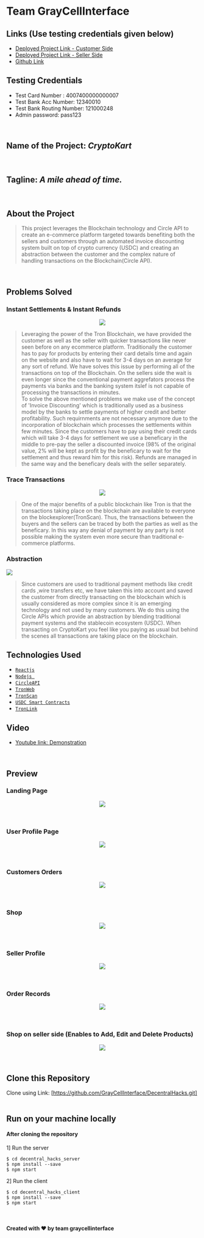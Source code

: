 # Team GrayCellInterface 

## Links (Use testing credentials given below)
- [Deployed Project Link - Customer Side](https://greycellinterface-cryptokart.netlify.app/client)
- [Deployed Project Link - Seller Side](https://greycellinterface-cryptokart.netlify.app/admin)
- [Github Link](https://github.com/GrayCellInterface/DecentralHacks)

## Testing Credentials
- Test Card Number : 4007400000000007
- Test Bank Acc Number: 12340010
- Test Bank Routing Number: 121000248
- Admin password: pass123
<br /> 

## Name of the Project: _CryptoKart_
<br /> 

## Tagline: _A mile ahead of time._ 
<br />

## About the Project
> This project leverages the Blockchain technology and Circle API to create an e-commerce platform targeted towards benefiting both the sellers and customers through an automated invoice discounting system built on top of crypto currency (USDC) and creating an abstraction between the customer and the complex nature of handling transactions on the Blockchain(Circle API).
<br />


## Problems Solved                                                                               
### Instant Settlements & Instant Refunds
<p align="center">
  <img src="https://i.postimg.cc/3NLbhCLH/diagram2.jpg" />
</p>  

>Leveraging the power of the Tron Blockchain, we have provided the customer as well as the seller with quicker transactions like never seen before on any ecommerce platform. Traditionally the customer has to pay for products by entering their card details time and again on the website and also have to wait for 3-4 days on an average for any sort of refund. We have solves this issue by performing all of the transactions on top of the Blockchain. On the sellers side the wait is even longer since the conventional payment aggrefators process the payments via banks and the banking system itslef is not capable of processing the transactions in minutes. <br/> To solve the above mentioned problems we make use of the concept of 'Invoice Discounting' which is traditionally used as a business model by the banks to settle payments of higher credit and better profitability. Such requirnments are not necessary anymore due to the incorporation of blockchain which processes the settlements within few minutes. Since the customers have to pay using their credit cards which will take 3-4 days for settlement we use a beneficary in the middle to pre-pay the seller a discounted invoice (98% of the original value, 2% will be kept as profit by the beneficary to wait for the settlement and thus reward him for this risk). Refunds are managed in the same way and the beneficary deals with the seller separately.

### Trace Transactions
<p align="center">
  <img src="https://i.postimg.cc/63cjKJcP/8.jpg" />
</p> 

> One of the major benefits of a public blockchain like Tron is that the transactions taking place on the blockchain are available to everyone on the blockexplorer(TronScan). Thus, the transactions between the buyers and the sellers can be traced by both the parties as well as the beneficary. In this way any denial of payment by any party is not possible making the system even more secure than traditional e-commerce platforms.

### Abstraction
> <p align="center">
  <img src="https://i.postimg.cc/Tw1dGQ0R/diagram1.jpg" />
</p>

> Since customers are used to traditional payment methods like credit cards ,wire transfers etc, we have taken this into account and saved the customer from directly transacting on the blockchain which is usually considered as more complex since it is an emerging technology and not used by many customers. We do this using the Circle APIs which provide an abstraction by blending traditional payment systems and the stablecoin ecosystem (USDC). When transacting on CryptoKart you feel like you paying as usual but behind the scenes all transactions are taking place on the blockchain.


## Technologies Used
- [`Reactjs`](#) 
- [`Nodejs `](#)
- [`CircleAPI`](#)
- [`TronWeb`](#)
- [`TronScan`](#)
- [`USDC Smart Contracts`](https://shasta.tronscan.org/#/contract/TFGBSrddCjLJAwuryZ9DUxtEmKv13BPjnh)
- [`TronLink`](#)


## Video
- [Youtube link: Demonstration](https://youtu.be/Qb66MR_n7pM)
<br/>


## Preview
### Landing Page
<p align="center">
  <img src="https://i.postimg.cc/4dpbxNnN/img1.jpg" />
</p>
<br/>
                                                                                
 ### User Profile Page
<p align="center">
  <img src="https://i.postimg.cc/nhH7tbyB/img2.jpg" />
</p>  
<br/>

 ### Customers Orders
<p align="center">
  <img src="https://i.postimg.cc/nhH7tbyB/img2.jpg" />
</p>
<br/>
 
### Shop
 <p align="center">
  <img src="https://i.postimg.cc/mkfjYptj/img4.jpg" />
</p>
<br/>

 ### Seller Profile
<p align="center">
  <img src="https://i.postimg.cc/fR2v2RVJ/img5.jpg" />
</p>
<br/>
 
### Order Records 
 <p align="center">
  <img src="https://i.postimg.cc/s2b4zH9z/img6.jpg" />
</p>
<br/>


### Shop on seller side (Enables to Add, Edit and Delete Products)
<p align="center">
  <img src="https://i.postimg.cc/KjDPnGXc/img7.jpg" />
</p>
<br/>



                                                   
## Clone this Repository
Clone using Link: [https://github.com/GrayCellInterface/DecentralHacks.git]
<br/><br/>
                                                   
## Run on your machine locally
#### After cloning the repository
1] Run the server
```
$ cd decentral_hacks_server
$ npm install --save
$ npm start
```
2] Run the client
```
$ cd decentral_hacks_client
$ npm install --save
$ npm start
```
<br/>


#### Created with ❤  by team  graycellinterface
